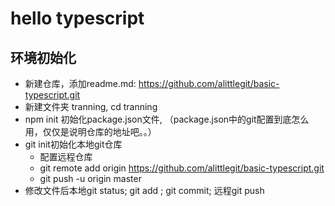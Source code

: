 # hello typescript

## 环境初始化
* 新建仓库，添加readme.md: https://github.com/alittlegit/basic-typescript.git
* 新建文件夹 tranning, cd tranning
* npm init 初始化package.json文件, （package.json中的git配置到底怎么用，仅仅是说明仓库的地址吧。。）
* git init初始化本地git仓库
  - 配置远程仓库
  - git remote add origin https://github.com/alittlegit/basic-typescript.git
  - git push -u origin master
* 修改文件后本地git status; git add ; git commit; 远程git push